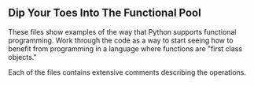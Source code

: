 ## Dip Your Toes Into The Functional Pool

These files show examples of the way that Python supports functional programming. Work through the code
as a way to start seeing how to benefit from programming in a language where functions are "first class
objects."

Each of the files contains extensive comments describing the operations. 